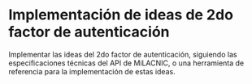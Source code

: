 # Implementación de ideas de 2do factor de autenticación

Implementar las ideas del 2do factor de autenticación, siguiendo las especificaciones técnicas del API de MiLACNIC, o una herramienta de referencia para la implementación de estas ideas. 
